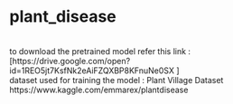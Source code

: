 # plant_disease

<br>
to download the pretrained model refer this link : [https://drive.google.com/open?id=1REO5jt7KsfNk2eAiFZQXBP8KFnuNe0SX
]

<br>
dataset used for training the model :
Plant Village Dataset
https://www.kaggle.com/emmarex/plantdisease
